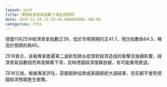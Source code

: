 ```yaml
---
layout: post
title: 德國經濟景氣指數下滑並遜預期
date: 2020-11-10 21:29:44.000000000 +08:00
categories: rthk
---
```


德國11月ZEW經濟景氣指數正39，低於市場預期的正41.7。現況指數負64.3，略高於預期的負65。

ZEW表示，金融專家擔憂第二波新型肺炎疫情對經濟造成的衝擊及後續影響，經濟景氣指數因而再度顯著下滑，反映德國經濟復蘇放緩，有可能重現衰退。

ZEW又說，根據專家評估，英國脫歐協商或美國總統大選結果，目前都不會對德國經濟預期產生衝擊。
